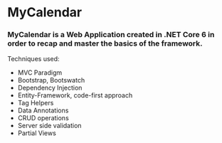 # MyCalendar

### MyCalendar is a Web Application created in .NET Core 6 in order to recap and master the basics of the framework.

Techniques used: 

* MVC Paradigm
* Bootstrap, Bootswatch
* Dependency Injection
* Entity-Framework, code-first approach
* Tag Helpers
* Data Annotations
* CRUD operations
* Server side validation
* Partial Views

